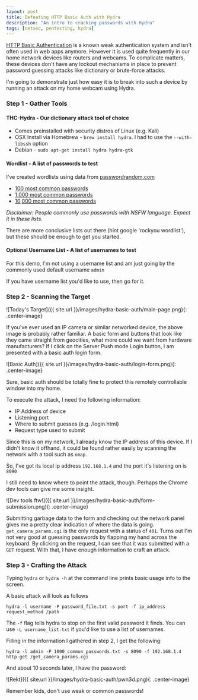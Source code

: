 ```yaml
---
layout: post
title: Defeating HTTP Basic Auth with Hydra
description: "An intro to cracking passwords with Hydra"
tags: [netsec, pentesting, hydra]
---
```


[HTTP Basic Authentication](https://en.wikipedia.org/wiki/Basic_access_authentication) is a known weak authentication system and isn't often used in web apps anymore. However it is used quite frequently in our home network devices like routers and webcams. To complicate matters, these devices don't have any lockout mechanisms in place to prevent password guessing attacks like dictionary or brute-force attacks.

I'm going to demonstrate just how easy it is to break into such a device by running an attack on my home webcam using Hydra.

### Step 1 - Gather Tools

#### THC-Hydra - Our dictionary attack tool of choice

* Comes preinstalled with security distros of Linux (e.g. Kali)
* OSX Install via Homebrew - `brew install hydra`. I had to use the `--with-libssh` option
* Debian - `sudo apt-get install hydra hydra-gtk`

#### Wordlist - A list of passwords to test

I've created wordlists using data from [passwordrandom.com](http://www.passwordrandom.com/most-popular-passwords)

* [100 most common passwords](https://gist.github.com/TylerRockwell/1f24a4b237627811b449db9f90804e840)
* [1,000 most common passwords](https://gist.github.com/TylerRockwell/e66bb76374aba34ed430dab2617e9d4a)
* [10,000 most common passwords](https://gist.github.com/TylerRockwell/ab97b16045c3993edf528f8012b8fffa)

_Disclaimer: People commonly use passwords with NSFW language. Expect it in these lists._

There are more conclusive lists out there (hint google 'rockyou wordlist'), but these should be enough to get you started.

#### Optional Username List - A list of usernames to test

For this demo, I'm not using a username list and am just going by the commonly used default username `admin`

If you have username list you'd like to use, then go for it.

### Step 2 - Scanning the Target

![Today's Target]({{ site.url }}/images/hydra-basic-auth/main-page.png){: .center-image}

If you've ever used an IP camera or similar networked device, the above image is probably rather familiar.
A basic form and buttons that look like they came straight from geocities, what more could we want from hardware
manufacturers? If I click on the Server Push mode Login button, I am presented with a basic auth login form.


![Basic Auth]({{ site.url }}/images/hydra-basic-auth/login-form.png){: .center-image}

Sure, basic auth should be totally fine to protect this remotely controllable window into my home.

To execute the attack,
I need the following information:

* IP Address of device
* Listening port
* Where to submit guesses (e.g. /login.html)
* Request type used to submit

Since this is on my network, I already know the IP address of this device. If I didn't know it offhand, it could
be found rather easily by scanning the network with a tool such as `nmap`.

So, I've got its local ip address `192.168.1.4` and the port it's listening on is `8090`

I still need to know where to point the attack, though. Perhaps the Chrome dev tools can give me some insight.

![Dev tools ftw!]({{ site.url }}/images/hydra-basic-auth/form-submission.png){: .center-image}

Submitting garbage data to the form and checking out the network panel gives me a pretty clear indication
of where the data is going. `get_camera_params.cgi` is the only request with a status of `401`. Turns out I'm not very good at guessing
passwords by flapping my hand across the keyboard. By clicking on the request, I can see that it was submitted
with a `GET` request. With that, I have enough information to craft an attack.

### Step 3 - Crafting the Attack

Typing `hydra` or `hydra -h` at the command line prints basic usage info to the screen.

A basic attack will look as follows

`hydra -l username -P password_file.txt -s port -f ip_address request_method /path`

The `-f` flag tells hydra to stop on the first valid password it finds.
You can use `-L username_list.txt` if you'd like to use a list of usernames.

Filling in the information I gathered in step 2, I get the following:

`hydra -l admin -P 1000_common_passwords.txt -s 8090 -f 192.168.1.4 http-get /get_camera_params.cgi`

And about 10 seconds later, I have the password:

![Rekt]({{ site.url }}/images/hydra-basic-auth/pwn3d.png){: .center-image}

Remember kids, don't use weak or common passwords!
